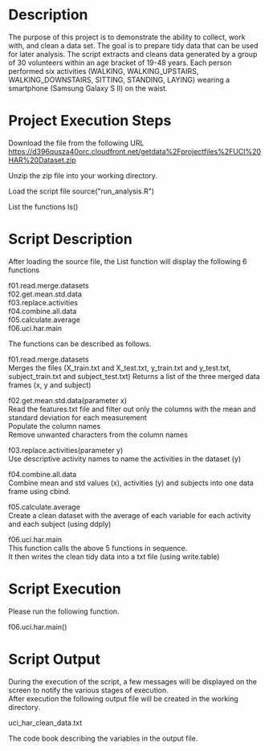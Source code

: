 Description
===========

The purpose of this project is to demonstrate the ability to collect, work with, and clean a data set. 
The goal is to prepare tidy data that can be used for later analysis.
The script extracts and cleans data generated by a group of 30 volunteers within an age bracket of 19-48 years.
Each person performed six activities (WALKING, WALKING_UPSTAIRS, WALKING_DOWNSTAIRS, SITTING, STANDING, LAYING) 
wearing a smartphone (Samsung Galaxy S II) on the waist.

Project Execution Steps
=======================

Download the file from the following URL
https://d396qusza40orc.cloudfront.net/getdata%2Fprojectfiles%2FUCI%20HAR%20Dataset.zip 

Unzip the zip file into your working directory.

Load the script file
source("run_analysis.R")

List the functions
ls()

Script Description
==================

After loading the source file, the List function will display the following 6 functions

f01.read.merge.datasets <br>
f02.get.mean.std.data <br>
f03.replace.activities <br>
f04.combine.all.data <br> 
f05.calculate.average <br>
f06.uci.har.main <br>

The functions can be described as follows.

f01.read.merge.datasets<br> 
	Merges the files (X_train.txt and X_test.txt, y_train.txt and y_test.txt, subject_train.txt and subject_test.txt)
	Returns a list of the three merged data frames (x, y and subject)
	
f02.get.mean.std.data(parameter x)<br> 
    Read the features.txt file and filter out only the columns with the mean and standard deviation for each measurement<br>
    Populate the column names<br>
	Remove unwanted characters from the column names<br>

f03.replace.activities(parameter y)<br>
    Use descriptive activity names to name the activities in the dataset (y)

f04.combine.all.data<br>
    Combine mean and std values (x), activities (y) and subjects into one data frame using cbind.

f05.calculate.average<br>
    Create a clean dataset with the average of each variable for each activity and each subject (using ddply) 

f06.uci.har.main<br>
	This function calls the above 5 functions in sequence.<br>
	It then writes the clean tidy data into a txt file (using write.table)<br>

Script Execution
================

Please run the following function.

f06.uci.har.main()

Script Output
=============

During the execution of the script, a few messages will be displayed on the screen to notify the various stages of execution.<br>
After execution the following output file will be created in the working directory.

uci_har_clean_data.txt

The code book describing the variables in the output file.

